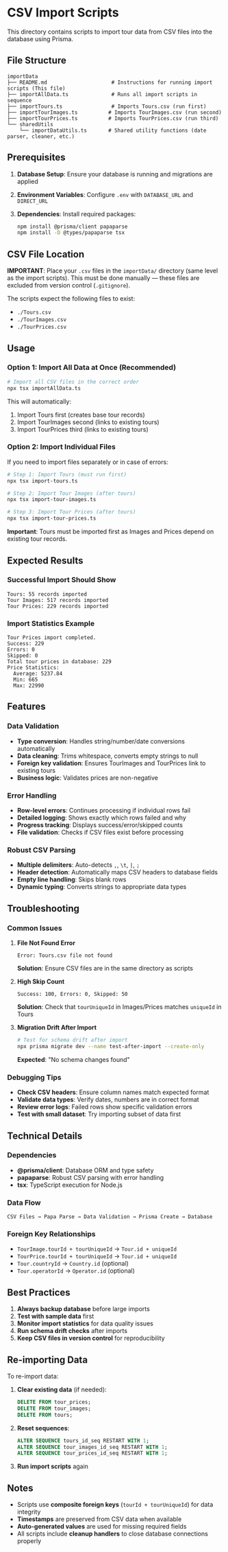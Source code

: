 # CSV Import Scripts

This directory contains scripts to import tour data from CSV files into the database using Prisma.

## File Structure

```
importData
├── README.md                     # Instructions for running import scripts (This file)
├── importAllData.ts              # Runs all import scripts in sequence
├── importTours.ts                # Imports Tours.csv (run first)
├── importTourImages.ts          # Imports TourImages.csv (run second)
├── importTourPrices.ts          # Imports TourPrices.csv (run third)
└── sharedUtils
    └── importDataUtils.ts       # Shared utility functions (date parser, cleaner, etc.)
```

## Prerequisites

1. **Database Setup**: Ensure your database is running and migrations are applied
2. **Environment Variables**: Configure `.env` with `DATABASE_URL` and `DIRECT_URL`
3. **Dependencies**: Install required packages:

   ```bash
   npm install @prisma/client papaparse
   npm install -D @types/papaparse tsx
   ```

## CSV File Location

**IMPORTANT**: Place your `.csv` files in the `importData/` directory (same level as the import scripts). This must be done manually — these files are excluded from version control (`.gitignore`).

The scripts expect the following files to exist:

- `./Tours.csv`
- `./TourImages.csv`
- `./TourPrices.csv`

## Usage

### Option 1: Import All Data at Once (Recommended)

```bash
# Import all CSV files in the correct order
npx tsx importAllData.ts
```

This will automatically:

1. Import Tours first (creates base tour records)
2. Import TourImages second (links to existing tours)
3. Import TourPrices third (links to existing tours)

### Option 2: Import Individual Files

If you need to import files separately or in case of errors:

```bash
# Step 1: Import Tours (must run first)
npx tsx import-tours.ts

# Step 2: Import Tour Images (after tours)
npx tsx import-tour-images.ts

# Step 3: Import Tour Prices (after tours)
npx tsx import-tour-prices.ts
```

**Important**: Tours must be imported first as Images and Prices depend on existing tour records.

## Expected Results

### Successful Import Should Show

```
Tours: 55 records imported
Tour Images: 517 records imported  
Tour Prices: 229 records imported
```

### Import Statistics Example

```
Tour Prices import completed.
Success: 229
Errors: 0
Skipped: 0
Total tour prices in database: 229
Price Statistics:
  Average: 5237.84
  Min: 665
  Max: 22990
```

## Features

### Data Validation

- **Type conversion**: Handles string/number/date conversions automatically
- **Data cleaning**: Trims whitespace, converts empty strings to null
- **Foreign key validation**: Ensures TourImages and TourPrices link to existing tours
- **Business logic**: Validates prices are non-negative

### Error Handling

- **Row-level errors**: Continues processing if individual rows fail
- **Detailed logging**: Shows exactly which rows failed and why
- **Progress tracking**: Displays success/error/skipped counts
- **File validation**: Checks if CSV files exist before processing

### Robust CSV Parsing

- **Multiple delimiters**: Auto-detects `,`, `\t`, `|`, `;`
- **Header detection**: Automatically maps CSV headers to database fields
- **Empty line handling**: Skips blank rows
- **Dynamic typing**: Converts strings to appropriate data types

## Troubleshooting

### Common Issues

1. **File Not Found Error**

   ```
   Error: Tours.csv file not found
   ```

   **Solution**: Ensure CSV files are in the same directory as scripts

2. **High Skip Count**

   ```
   Success: 100, Errors: 0, Skipped: 50
   ```

   **Solution**: Check that `tourUniqueId` in Images/Prices matches `uniqueId` in Tours

3. **Migration Drift After Import**

   ```bash
   # Test for schema drift after import
   npx prisma migrate dev --name test-after-import --create-only
   ```

   **Expected**: "No schema changes found"

### Debugging Tips

- **Check CSV headers**: Ensure column names match expected format
- **Validate data types**: Verify dates, numbers are in correct format  
- **Review error logs**: Failed rows show specific validation errors
- **Test with small dataset**: Try importing subset of data first

## Technical Details

### Dependencies

- **@prisma/client**: Database ORM and type safety
- **papaparse**: Robust CSV parsing with error handling
- **tsx**: TypeScript execution for Node.js

### Data Flow

```
CSV Files → Papa Parse → Data Validation → Prisma Create → Database
```

### Foreign Key Relationships

- `TourImage.tourId + tourUniqueId` → `Tour.id + uniqueId`
- `TourPrice.tourId + tourUniqueId` → `Tour.id + uniqueId`
- `Tour.countryId` → `Country.id` (optional)
- `Tour.operatorId` → `Operator.id` (optional)

## Best Practices

1. **Always backup database** before large imports
2. **Test with sample data** first  
3. **Monitor import statistics** for data quality issues
4. **Run schema drift checks** after imports
5. **Keep CSV files in version control** for reproducibility

## Re-importing Data

To re-import data:

1. **Clear existing data** (if needed):

   ```sql
   DELETE FROM tour_prices;
   DELETE FROM tour_images;
   DELETE FROM tours;
   ```

2. **Reset sequences**:

   ```sql
   ALTER SEQUENCE tours_id_seq RESTART WITH 1;
   ALTER SEQUENCE tour_images_id_seq RESTART WITH 1;
   ALTER SEQUENCE tour_prices_id_seq RESTART WITH 1;
   ```

3. **Run import scripts** again

## Notes

- Scripts use **composite foreign keys** (`tourId + tourUniqueId`) for data integrity
- **Timestamps** are preserved from CSV data when available
- **Auto-generated values** are used for missing required fields
- All scripts include **cleanup handlers** to close database connections properly
